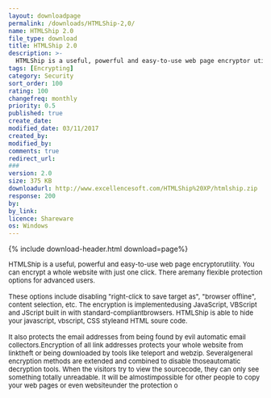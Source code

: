 ```yaml
---
layout: downloadpage
permalink: /downloads/HTMLShip-2,0/
name: HTMLShip 2.0
file_type: download
title: HTMLShip 2.0
description: >-
  HTMLShip is a useful, powerful and easy-to-use web page encryptor utility
tags: [Encrypting]
category: Security
sort_order: 100
rating: 100
changefreq: monthly
priority: 0.5
published: true
create_date: 
modified_date: 03/11/2017
created_by: 
modified_by: 
comments: true
redirect_url: 
### 
version: 2.0
size: 375 KB
downloadurl: http://www.excellencesoft.com/HTMLShip%20XP/htmlship.zip
response: 200
by: 
by_link: 
licence: Shareware
os: Windows
---
```


{% include download-header.html download=page%}

<p style="fix-download-text !important">
<p><font size="2"><p>HTMLShip is a useful, powerful and easy-to-use web page encryptorutility. You can encrypt a whole website with just one click. There aremany flexible protection options for advanced users. <br />
<br />
These options include disabling "right-click to save target as", "browser offline", content selection, etc. The encryption is implementedusing JavaScript, VBScript and JScript built in with standard-compliantbrowsers. HTMLShip is able to hide your javascript, vbscript, CSS styleand HTML soure code.<br />
<br />
It also protects the email addresses from being found by evil automatic email collectors.Encryption of all link addresses protects your whole website from linktheft or being downloaded by tools like teleport and webzip. Severalgeneral encryption methods are extended and combined to disable thoseautomatic decryption tools. When the visitors try to view the sourcecode, they can only see something totally unreadable. It will be almostimpossible for other people to copy your web pages or even websiteunder the protection o</p></p></p>
